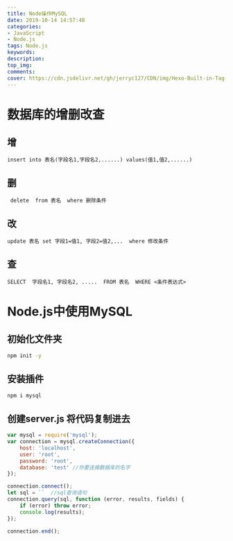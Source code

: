 ```yaml
---
title: Node操作MySQL
date: 2019-10-14 14:57:48
categories: 
- JavaScript
- Node.js
tags: Node.js
keywords: 
description: 
top_img: 
comments: 
cover: https://cdn.jsdelivr.net/gh/jerryc127/CDN/img/Hexo-Built-in-Tag-Plugins-COVER.png
---
```


# 数据库的增删改查

## 增
```mysql
insert into 表名(字段名1,字段名2,......) values(值1,值2,......)
```

## 删
```mysql
 delete  from 表名  where 删除条件
```
## 改
```mysql
update 表名 set 字段1=值1, 字段2=值2,...  where 修改条件
```
## 查
```mysql
SELECT  字段名1, 字段名2, .....  FROM 表名	WHERE <条件表达式>
```
# Node.js中使用MySQL

## 初始化文件夹

```bash
npm init -y
```

## 安装插件

```bash
npm i mysql
```

## 创建server.js 将代码复制进去
```js
var mysql = require('mysql');
var connection = mysql.createConnection({
    host: 'localhost',
    user: 'root',
    password: 'root',
    database: 'test' //你要连接数据库的名字
});

connection.connect();
let sql = ``  //sql查询语句
connection.query(sql, function (error, results, fields) {
    if (error) throw error;
    console.log(results);
});

connection.end();
```


